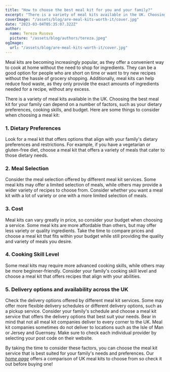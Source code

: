 ```yaml
---
title: "How to choose the best meal kit for you and your family?"
excerpt: "There is a variety of meal kits available in the UK. Choosing the best meal kit for your family can depend on a number of factors, such as your dietary preferences, cooking skills, and budget. We will look at those in our article."
coverImage: "/assets/blog/are-meal-kits-worth-it/cover.jpg"
date: "2023-03-04T05:35:07.322Z"
author:
  name: Tereza Rusova
  picture: "/assets/blog/authors/tereza.jpeg"
ogImage:
  url: "/assets/blog/are-meal-kits-worth-it/cover.jpg"
---
```


Meal kits are becoming increasingly popular, as they offer a convenient way to cook at home without the need to shop for ingredients. They can be a good option for people who are short on time or want to try new recipes without the hassle of grocery shopping. Additionally, meal kits can help reduce food waste, as they only provide the exact amounts of ingredients needed for a recipe, without any excess.

There is a variety of meal kits available in the UK. Choosing the best meal kit for your family can depend on a number of factors, such as your dietary preferences, cooking skills, and budget. Here are some things to consider when choosing a meal kit:

### **1. Dietary Preferences**

Look for a meal kit that offers options that align with your family's dietary preferences and restrictions. For example, if you have a vegetarian or gluten-free diet, choose a meal kit that offers a variety of meals that cater to those dietary needs.

### **2. Meal Selection**

Consider the meal selection offered by different meal kit services. Some meal kits may offer a limited selection of meals, while others may provide a wider variety of recipes to choose from. Consider whether you want a meal kit with a lot of variety or one with a more limited selection of meals.

### **3. Cost**

Meal kits can vary greatly in price, so consider your budget when choosing a service. Some meal kits are more affordable than others, but may offer less variety or quality ingredients. Take the time to compare prices and choose a meal kit that fits within your budget while still providing the quality and variety of meals you desire.

### **4. Cooking Skill Level**

Some meal kits may require more advanced cooking skills, while others may be more beginner-friendly. Consider your family's cooking skill level and choose a meal kit that offers recipes that align with your abilities.

### **5. Delivery options and availability across the UK**

Check the delivery options offered by different meal kit services. Some may offer more flexible delivery schedules or different delivery options, such as a pickup service. Consider your family's schedule and choose a meal kit service that offers the delivery options that best suit your needs. Bear in mind that not all meal kit companies deliver to every corner to the UK. Meal kit companies sometimes do not deliver to locations such as the Isle of Man or Jersey and Guernsey. Make sure to check each individual provider by selecting your post code on their website.

By taking the time to consider these factors, you can choose the meal kit service that is best suited for your family's needs and preferences. Our [_home page_](https://www.whichmealservice.com/) offers a comparison of UK meal kits to choose from so check it out before buying one!

